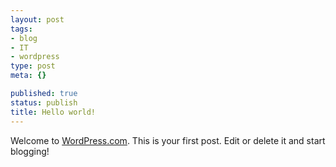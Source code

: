 ```yaml
--- 
layout: post
tags: 
- blog
- IT
- wordpress
type: post
meta: {}

published: true
status: publish
title: Hello world!
---
```

Welcome to <a href="http://wordpress.com/">WordPress.com</a>. This is your first post. Edit or delete it and start blogging!
